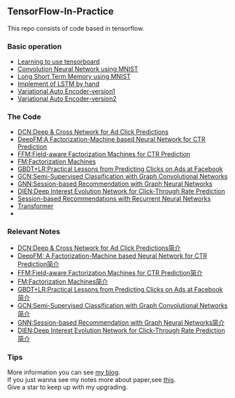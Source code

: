 ## TensorFlow-In-Practice
This repo consists of code based in tensorflow.
### Basic operation
- [Learning to use tensorboard](https://github.com/loserChen/TensorFlow-In-Practice/tree/master/UsingTensorBoard)
- [Convolution Neural Network using MNIST](https://github.com/loserChen/TensorFlow-In-Practice/tree/master/CNN)
- [Long Short Term Memory using MNIST](https://github.com/loserChen/TensorFlow-In-Practice/tree/master/LSTM)
- [Implement of LSTM by hand](https://github.com/loserChen/TensorFlow-In-Practice/tree/master/LSTM_NAVIE)
- [Variational Auto Encoder-version1](https://github.com/loserChen/TensorFlow-In-Practice/tree/master/VAE)
- [Variational Auto Encoder-version2](https://github.com/loserChen/TensorFlow-In-Practice/tree/master/VAE2)
### The Code  
- [DCN:Deep & Cross Network for Ad Click Predictions](https://github.com/loserChen/TensorFlow-In-Practice/tree/master/DCN)
- [DeepFM:A Factorization-Machine based Neural Network for CTR Prediction](https://github.com/loserChen/TensorFlow-In-Practice/tree/master/DeepFM)
- [FFM:Field-aware Factorization Machines for CTR Prediction](https://github.com/loserChen/TensorFlow-In-Practice/tree/master/FFM)
- [FM:Factorization Machines](https://github.com/loserChen/TensorFlow-In-Practice/tree/master/FM)
- [GBDT+LR:Practical Lessons from Predicting Clicks on Ads at Facebook](https://github.com/loserChen/TensorFlow-In-Practice/tree/master/GBDT%2BLR)
- [GCN:Semi-Supervised Classification with Graph Convolutional Networks](https://github.com/loserChen/TensorFlow-In-Practice/tree/master/GCN)
- [GNN:Session-based Recommendation with Graph Neural Networks](https://github.com/loserChen/TensorFlow-In-Practice/tree/master/SRGNN)
- [DIEN:Deep Interest Evolution Network for Click-Through Rate Prediction](https://github.com/loserChen/TensorFlow-In-Practice/tree/master/DIEN)
- [Session-based Recommendations with Recurrent Neural Networks](https://github.com/loserChen/TensorFlow-In-Practice/tree/master/SessionBasedRNN)
- [Transformer](https://github.com/loserChen/TensorFlow-In-Practice/tree/master/Transformer)
- 
### Relevant Notes
- [DCN:Deep & Cross Network for Ad Click Predictions简介](https://blog.csdn.net/qq_35564813/article/details/88600139)
- [DeepFM: A Factorization-Machine based Neural Network for CTR Prediction简介](https://blog.csdn.net/qq_35564813/article/details/86022277)
- [FFM:Field-aware Factorization Machines for CTR Prediction简介](https://blog.csdn.net/qq_35564813/article/details/85464337)
- [FM:Factorization Machines简介](https://blog.csdn.net/qq_35564813/article/details/85221755)
- [GBDT+LR:Practical Lessons from Predicting Clicks on Ads at Facebook简介](https://blog.csdn.net/qq_35564813/article/details/88768624)
- [GCN:Semi-Supervised Classification with Graph Convolutional Networks简介](https://blog.csdn.net/qq_35564813/article/details/88377400)
- [GNN:Session-based Recommendation with Graph Neural Networks简介](https://blog.csdn.net/qq_35564813/article/details/88616124)
- [DIEN:Deep Interest Evolution Network for Click-Through Rate Prediction简介](https://blog.csdn.net/qq_35564813/article/details/90723139)
### Tips
More information you can see [my blog](https://blog.csdn.net/qq_35564813?t=1).  
If you just wanna see my notes more about paper,see [this](https://blog.csdn.net/qq_35564813/article/category/8555075).  
Give a star to keep up with my upgrading.
